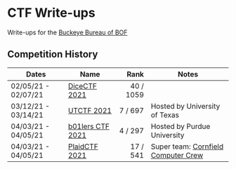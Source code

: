 # CTF Write-ups

Write-ups for the [Buckeye Bureau of BOF](https://ctftime.org/team/144581)

## Competition History

| Dates               | Name               |      Rank | Notes                                 |
|---------------------|--------------------|----------:|---------------------------------------|
| 02/05/21 - 02/07/21 | [DiceCTF 2021]     | 40 / 1059 |                                       |
| 03/12/21 - 03/14/21 | [UTCTF 2021]       |   7 / 697 | Hosted by University of Texas         |
| 04/03/21 - 04/05/21 | [b01lers CTF 2021] |   4 / 297 | Hosted by Purdue University           |
| 04/03/21 - 04/05/21 | [PlaidCTF 2021]    |  17 / 541 | Super team: [Cornfield Computer Crew] |

[DiceCTF 2021]: https://ctftime.org/event/1236
[UTCTF 2021]: https://ctftime.org/event/1177
[b01lers CTF 2021]: https://ctftime.org/event/1259
[PlaidCTF 2021]: https://ctftime.org/event/1199
[Cornfield Computer Crew]: https://ctftime.org/team/11464
